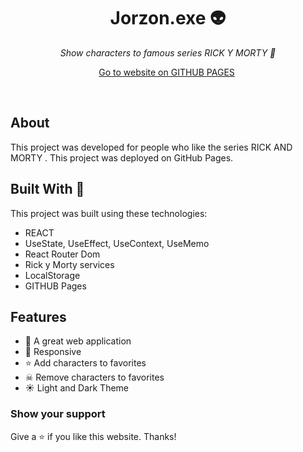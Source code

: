 <h1 align="center">
  Jorzon.exe 👽
</h1>
<p align="center"><i>Show characters to famous series RICK Y MORTY 🦖</i></p>
<p align="center">
    <a href="https://jorzon.github.io/app-rick-morty/">Go to website on GITHUB PAGES</a>&nbsp;
  </p>
<br/>

## About

This project was developed for people who like the series RICK AND MORTY . This project was deployed on GitHub Pages.

## Built With 🚀

This project was built using these technologies:

* REACT
* UseState, UseEffect, UseContext, UseMemo
* React Router Dom
* Rick y Morty services
* LocalStorage
* GITHUB Pages


## Features

* 🚀 A great web application
* 📱 Responsive
* ⭐ Add characters to favorites
* ☠ Remove characters to favorites
* ☀️ Light and Dark Theme


### Show your support

Give a ⭐ if you like this website. Thanks!
